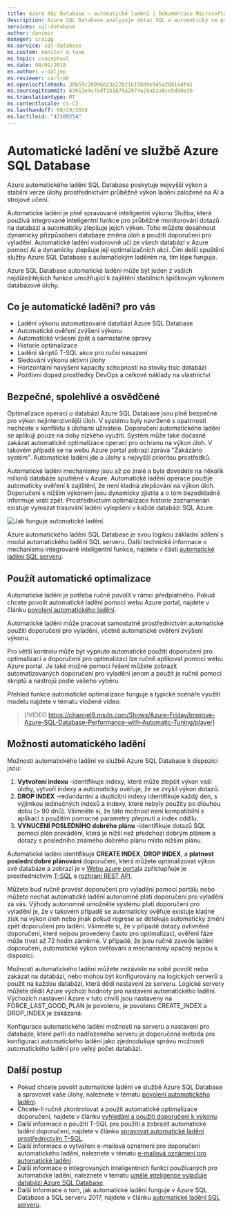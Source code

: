 ```yaml
---
title: Azure SQL Database – automatické ladění | Dokumentace Microsoftu
description: Azure SQL Database analyzuje dotaz SQL a automaticky se přizpůsobí uživatelské zatížení.
services: sql-database
author: danimir
manager: craigg
ms.service: sql-database
ms.custom: monitor & tune
ms.topic: conceptual
ms.date: 04/01/2018
ms.author: v-daljep
ms.reviewer: carlrab
ms.openlocfilehash: 38b59c28096b23a22b216158d9e945a2881a4f41
ms.sourcegitcommit: 63613e4c7edf1b1875a2974a29ab2a8ce5d90e3b
ms.translationtype: MT
ms.contentlocale: cs-CZ
ms.lasthandoff: 08/29/2018
ms.locfileid: "43189254"
---
```

# <a name="automatic-tuning-in-azure-sql-database"></a>Automatické ladění ve službě Azure SQL Database

Azure automatického ladění SQL Database poskytuje nejvyšší výkon a stabilní verze úlohy prostřednictvím průběžné výkon ladění založené na AI a strojové učení.

Automatické ladění je plně spravované inteligentní výkonu Služba, která používá integrované inteligentní funkce pro průběžné monitorování dotazů na databázi a automaticky zlepšuje jejich výkon. Toho můžete dosáhnout dynamicky přizpůsobení databáze změna úloh a použití doporučení pro vyladění. Automatické ladění vodorovně učí ze všech databází v Azure pomocí AI a dynamicky zlepšuje její optimalizačních akcí. Čím delší spuštění služby Azure SQL Database s automatickým laděním na, tím lépe funguje.

Azure SQL Database automatické ladění může být jeden z vašich nejdůležitějších funkce umožňující k zajištění stabilních špičkovým výkonem databázové úlohy.

## <a name="what-can-automatic-tuning-do-for-you"></a>Co je automatické ladění? pro vás

- Ladění výkonu automatizované databází Azure SQL Database
- Automatické ověření zvýšení výkonu
- Automatické vrácení zpět a samostatné opravy
- Historie optimalizace
- Ladění skriptů T-SQL akce pro ruční nasazení
- Sledování výkonu aktivní úlohy
- Horizontální navýšení kapacity schopností na stovky tisíc databází
- Pozitivní dopad prostředky DevOps a celkové náklady na vlastnictví

## <a name="safe-reliable-and-proven"></a>Bezpečné, spolehlivé a osvědčené

Optimalizace operací u databází Azure SQL Database jsou plně bezpečné pro výkon nejintenzivnější úloh. V systému byly navržené s opatrností nechcete v konfliktu s úlohami uživatele. Doporučení automatického ladění se aplikují pouze na doby nízkého využití. Systém může také dočasně zakázat automatické optimalizace operací pro ochranu na výkon úloh. V takovém případě se na webu Azure portal zobrazí zpráva "Zakázáno systém". Automatické ladění jde o úlohy s nejvyšší prioritou prostředků.

Automatické ladění mechanismy jsou až po zralé a byla dovedete na několik milionů databáze spuštěné v Azure. Automatické ladění operace použije automaticky ověření k zajištění, že není kladná zlepšování na výkon úloh. Doporučení s nižším výkonem jsou dynamicky zjistila a o tom bezodkladně informuje vrátí zpět. Prostřednictvím optimalizace historie zaznamenán existuje vymazat trasování ladění vylepšení v každé databázi SQL Azure. 

![Jak funguje automatické ladění](./media/sql-database-automatic-tuning/how-does-automatic-tuning-work.png)

Azure automatického ladění SQL Database je svou logikou základní sdílení s modul automatického ladění SQL serveru. Další technické informace o mechanismu integrované inteligentní funkce, najdete v části [automatické ladění SQL serveru](https://docs.microsoft.com/sql/relational-databases/automatic-tuning/automatic-tuning).

## <a name="use-automatic-tuning"></a>Použít automatické optimalizace

Automatické ladění je potřeba ručně povolit v rámci předplatného. Pokud chcete povolit automatické ladění pomocí webu Azure portal, najdete v článku [povolení automatického ladění](sql-database-automatic-tuning-enable.md).

Automatické ladění může pracovat samostatně prostřednictvím automatické použití doporučení pro vyladění, včetně automatické ověření zvýšení výkonu. 

Pro větší kontrolu může být vypnuto automatické použití doporučení pro optimalizaci a doporučení pro optimalizaci lze ručně aplikovat pomocí webu Azure portal. Je také možné pomocí řešení můžete zobrazit automatizovaných doporučení pro vyladění jenom a použít je ručně pomocí skriptů a nástrojů podle vašeho výběru. 

Přehled funkce automatické optimalizace funguje a typické scénáře využití modelu najdete v tématu vložené video:


> [!VIDEO https://channel9.msdn.com/Shows/Azure-Friday/Improve-Azure-SQL-Database-Performance-with-Automatic-Tuning/player]
>

## <a name="automatic-tuning-options"></a>Možnosti automatického ladění

Možnosti automatického ladění ve službě Azure SQL Database k dispozici jsou:
 1. **Vytvoření indexu** -identifikuje indexy, které může zlepšit výkon vaší úlohy, vytvoří indexy a automaticky ověřuje, že se zvýšil výkon dotazů.
 2. **DROP INDEX** -redundantní a duplicitní indexy identifikuje každý den, s výjimkou jedinečných indexů a indexy, které nebyly použity po dlouhou dobu (> 90 dnů). Všimněte si, že tato možnost není kompatibilní s aplikací s použitím pomocné parametry přepnutí a index oddílu.
 3. **VYNUCENÍ POSLEDNÍHO dobrého plánu** -identifikuje dotazů SQL pomocí plán provádění, která je nižší než předchozí dobrým plánem a dotazy s posledního známého dobrého plánu místo nižším plánu.

Automatické ladění identifikuje **CREATE INDEX**, **DROP INDEX**, a **platnost poslední dobré plánování** doporučení, která můžete optimalizovat výkon své databáze a zobrazí je v [Webu azure portal](sql-database-advisor-portal.md)a zpřístupňuje je prostřednictvím [T-SQL](https://docs.microsoft.com/sql/t-sql/statements/alter-database-transact-sql-set-options?view=azuresqldb-current) a [rozhraní REST API](https://docs.microsoft.com/rest/api/sql/serverautomatictuning).

Můžete buď ručně provést doporučení pro vyladění pomocí portálu nebo můžete nechat automatické ladění autonomně platí doporučení pro vyladění za vás. Výhody autonomně umožněte systému platí doporučení pro vyladění je, že v takovém případě se automaticky ověřuje existuje kladné zisk na výkon úloh nebo jinak pokud regrese se detekuje automaticky změní zpět doporučení pro ladění. Všimněte si, že v případě dotazy ovlivněné doporučení, které nejsou provedeny často pro optimalizaci, ověření fáze může trvat až 72 hodin záměrné. V případě, že jsou ručně zavede ladění doporučení, automatické výkon ověřování a mechanismy opačný nejsou k dispozici.

Možnosti automatického ladění můžete nezávisle na sobě povolit nebo zakázat na databázi, nebo mohou být konfigurovány na logických serverů a použít na každou databázi, která dědí nastavení ze serveru. Logické servery můžete dědit Azure výchozí hodnoty pro nastavení automatického ladění. Výchozích nastavení Azure v tuto chvíli jsou nastaveny na FORCE_LAST_GOOD_PLAN je povoleno, je povoleno CREATE_INDEX a DROP_INDEX je zakázaná.

Konfigurace automatického ladění možnosti na serveru a nastavení pro databáze, které patří do nadřazeného serveru je doporučená metoda pro konfiguraci automatického ladění jako zjednodušuje správu možnosti automatického ladění pro velký počet databází.

## <a name="next-steps"></a>Další postup

- Pokud chcete povolit automatické ladění ve službě Azure SQL Database a spravovat vaše úlohy, naleznete v tématu [povolení automatického ladění](sql-database-automatic-tuning-enable.md).
- Chcete-li ručně zkontrolovat a použít automatické optimalizace doporučení, najdete v článku [vyhledání a použití doporučení k výkonu](sql-database-advisor-portal.md).
- Další informace o použití T-SQL pro použití a zobrazit automatické ladění doporučení, najdete v článku [spravovat automatické ladění prostřednictvím T-SQL](https://azure.microsoft.com/blog/automatic-tuning-introduces-automatic-plan-correction-and-t-sql-management/).
- Další informace o vytváření e-mailová oznámení pro doporučení automatického ladění, naleznete v tématu [e-mailová oznámení pro automatické ladění](sql-database-automatic-tuning-email-notifications.md).
- Další informace o integrovaných inteligentních funkcí používaných pro automatické ladění, naleznete v tématu [umělé inteligence vylaďuje databází Azure SQL Database](https://azure.microsoft.com/blog/artificial-intelligence-tunes-azure-sql-databases/).
- Další informace o tom, jak automatické ladění funguje v Azure SQL Database a SQL serveru 2017, najdete v článku [automatické ladění SQL serveru](https://docs.microsoft.com/sql/relational-databases/automatic-tuning/automatic-tuning).
